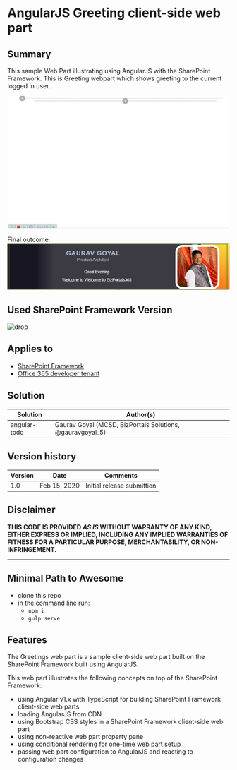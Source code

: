 # AngularJS Greeting client-side web part

## Summary

This sample Web Part illustrating using AngularJS with the SharePoint Framework. This is Greeting webpart which shows greeting to the current logged in user.

![AngularJS Greetings Webpart SharePoint Framework client-side web part built using AngularJS](./assets/captured.gif)

Final outcome:
![AngularJS Greetings Webpart SharePoint Framework client-side web part built using AngularJS](./assets/preview.PNG)

## Used SharePoint Framework Version 
![drop](https://img.shields.io/badge/drop-GA-green.svg)

## Applies to

* [SharePoint Framework](http://dev.office.com/sharepoint/docs/spfx/sharepoint-framework-overview)
* [Office 365 developer tenant](http://dev.office.com/sharepoint/docs/spfx/set-up-your-developer-tenant)

## Solution

Solution|Author(s)
--------|---------
angular-todo|Gaurav Goyal (MCSD, BizPortals Solutions, @gauravgoyal_5)

## Version history

Version|Date|Comments
-------|----|--------
1.0|Feb 15, 2020|Initial release submittion

## Disclaimer
**THIS CODE IS PROVIDED *AS IS* WITHOUT WARRANTY OF ANY KIND, EITHER EXPRESS OR IMPLIED, INCLUDING ANY IMPLIED WARRANTIES OF FITNESS FOR A PARTICULAR PURPOSE, MERCHANTABILITY, OR NON-INFRINGEMENT.**

---

## Minimal Path to Awesome

* clone this repo
* in the command line run:
  * `npm i`
  * `gulp serve`

## Features

The Greetings web part is a sample client-side web part built on the SharePoint Framework built using AngularJS.

This web part illustrates the following concepts on top of the SharePoint Framework:

* using Angular v1.x with TypeScript for building SharePoint Framework client-side web parts
* loading AngularJS from CDN
* using Bootstrap CSS styles in a SharePoint Framework client-side web part
* using non-reactive web part property pane
* using conditional rendering for one-time web part setup
* passing web part configuration to AngularJS and reacting to configuration changes
